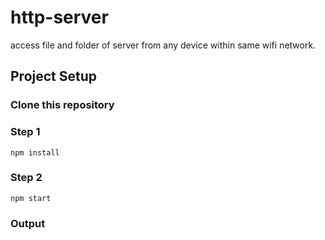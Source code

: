 # http-server
access file and folder of server from any device within same wifi network.

## Project Setup

### Clone this repository 

### Step 1
``` npm install ```

### Step 2
``` npm start ```

### Output


